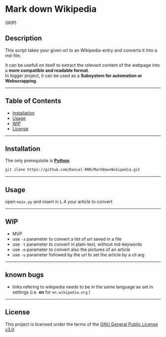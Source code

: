 # Mark down Wikipedia  
(WIP)
  
## Description  

This script takes your given url to an Wikipedia-entry and converts it into a md-file.
  
It can be usefull on itself to extract the relevant content of the webpage into a **more compatible and readable format**.  
In bigger project, it can be used as a **Subsystem for automation or Webscrapping**.  
  
---

## Table of Contents  

- [Installation](#installation)
- [Usage](#usage)
- [WIP](#WIP)
- [License](#license)
  
---
  
## Installation  
  
The only prerequisite is [**Python**](https://www.python.org/downloads/).

```bash
git clone https://github.com/Daniel-RRR/MarkDownWikipedia.git
```
  
---
  
## Usage

open ``main.py`` and insert in L.4 your article to convert
  
---
  
## WIP
  
* MVP
* use ``-a`` parameter to convert a list of url saved in a file
* use ``-t`` parameter to convert in plain-text, without md-keywords
* use ``-m`` parameter to convert also the pictures of an article
* use ``-u`` parameter followed by the url to set the article by a cli arg

---

## known bugs

* links refering to wikipedia needs to be in the same language as set in settings (i.e. **en** for ``en.wikipedia.org`` )
  
---
  
## License

This project is licensed under the terms of the
[GNU General Public License v3.0](https://choosealicense.com/licenses/gpl-3.0).  
  
  
  